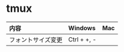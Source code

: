 # tmux

| 内容                                                   | Windows            | Mac  |
| :----------------------------------------------------- | :----------------- | :--- |
| フォントサイズ変更                                   | Ctrl + +, -   |
